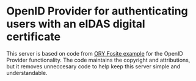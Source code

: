 # OpenID Provider for authenticating users with an eIDAS digital certificate

This server is based on code from [ORY Fosite example](https://github.com/ory/fosite-example) for the OpenID Provider functionality. The code maintains the copyright and attributions, but it removes unneccesary code to help keep this server simple and understandable.

